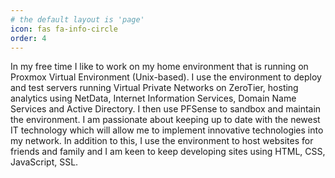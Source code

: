 ```yaml
---
# the default layout is 'page'
icon: fas fa-info-circle
order: 4
---
```


In my free time I like to work on my home environment that is running on Proxmox Virtual Environment (Unix-based). I use the environment to deploy and test servers running Virtual Private Networks on ZeroTier, hosting analytics using NetData, Internet Information Services, Domain Name Services and Active Directory. I then use PFSense to sandbox and maintain the environment. I am passionate about keeping up to date with the newest IT technology which will allow me to implement innovative technologies into my network. In addition to this, I use the environment to host websites for friends and family and I am keen to keep developing sites using HTML, CSS, JavaScript, SSL. 